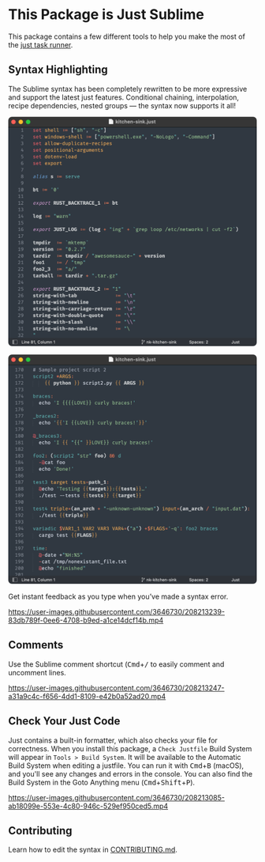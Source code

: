 # This Package is Just Sublime

This package contains a few different tools to help you make the most of the [just task runner](https://just.systems).

## Syntax Highlighting

The Sublime syntax has been completely rewritten to be more expressive and support the latest just features. Conditional chaining, interpolation, recipe dependencies, nested groups — the syntax now supports it all!

![settings_variables](assets/settings_variables.png)

![interpolation](assets/interpolation.png)

Get instant feedback as you type when you’ve made a syntax error.

https://user-images.githubusercontent.com/3646730/208213239-83db789f-0ee6-4708-b9ed-a1ce14dcf14b.mp4


## Comments

Use the Sublime comment shortcut (<kbd>Cmd</kbd>+<kbd>/</kbd> to easily comment and uncomment lines.

https://user-images.githubusercontent.com/3646730/208213247-a31a9c4c-f656-4dd1-8109-e42b0a52ad20.mp4


## Check Your Just Code

Just contains a built-in formatter, which also checks your file for correctness. When you install this package, a `Check Justfile` Build System will appear in `Tools > Build System`. It will be available to the Automatic Build System when editing a justfile. You can run it with <kbd>Cmd</kbd>+<kbd>B</kbd> (macOS), and you'll see any changes and errors in the console. You can also find the Build System in the Goto Anything menu (<kbd>Cmd</kbd>+<kbd>Shift</kbd>+<kbd>P</kbd>).

https://user-images.githubusercontent.com/3646730/208213085-ab18099e-553e-4c80-946c-529ef950ced5.mp4


## Contributing

Learn how to edit the syntax in [CONTRIBUTING.md](CONTRIBUTING.md).

